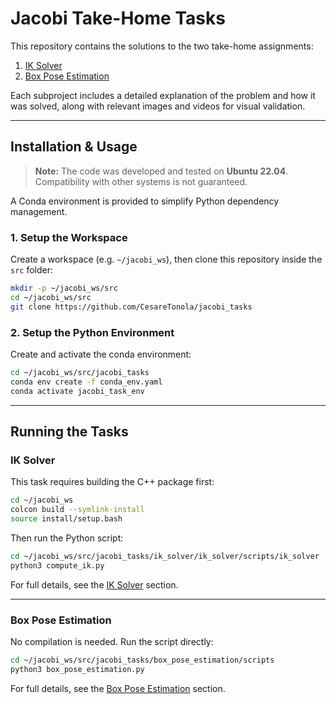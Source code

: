 # Jacobi Take-Home Tasks

This repository contains the solutions to the two take-home assignments:

1. [IK Solver](https://github.com/CesareTonola/jacobi_tasks/tree/main/ik_solver)
2. [Box Pose Estimation](https://github.com/CesareTonola/jacobi_tasks/tree/main/box_pose_estimation)

Each subproject includes a detailed explanation of the problem and how it was solved, along with relevant images and videos for visual validation.

---

## Installation & Usage

> **Note:** The code was developed and tested on **Ubuntu 22.04**. Compatibility with other systems is not guaranteed.

A Conda environment is provided to simplify Python dependency management.

### 1. Setup the Workspace

Create a workspace (e.g. `~/jacobi_ws`), then clone this repository inside the `src` folder:

```bash
mkdir -p ~/jacobi_ws/src
cd ~/jacobi_ws/src
git clone https://github.com/CesareTonola/jacobi_tasks
```

### 2. Setup the Python Environment

Create and activate the conda environment:

```bash
cd ~/jacobi_ws/src/jacobi_tasks
conda env create -f conda_env.yaml
conda activate jacobi_task_env
```

---

## Running the Tasks

### IK Solver

This task requires building the C++ package first:

```bash
cd ~/jacobi_ws
colcon build --symlink-install
source install/setup.bash
```

Then run the Python script:

```bash
cd ~/jacobi_ws/src/jacobi_tasks/ik_solver/ik_solver/scripts/ik_solver
python3 compute_ik.py
```

For full details, see the [IK Solver](https://github.com/CesareTonola/jacobi_tasks/tree/main/ik_solver) section.

---

### Box Pose Estimation

No compilation is needed. Run the script directly:

```bash
cd ~/jacobi_ws/src/jacobi_tasks/box_pose_estimation/scripts
python3 box_pose_estimation.py
```

For full details, see the [Box Pose Estimation](https://github.com/CesareTonola/jacobi_tasks/tree/main/box_pose_estimation) section.


